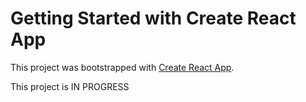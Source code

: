 # Getting Started with Create React App

This project was bootstrapped with [Create React App](https://github.com/facebook/create-react-app).

This project is IN PROGRESS
